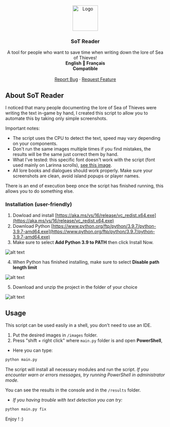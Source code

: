 <br />
<p align="center">
  <a href="https://github.com/Pexilo">
    <img src="https://i.imgur.com/n85oe6Q.png" alt="Logo" width="80" height="80">
  </a>

  <h3 align="center">SoT Reader</h3>

  <p align="center">
	A tool for people who want to save time when writing down the lore of Sea of Thieves!<br />
    <strong>English 🥖 Français<br />Compatible</strong></a>
    <br />
    <br />
    <a href="https://github.com/Pexilo/SoTReader/issues">Report Bug</a>
    ·
    <a href="https://github.com/Pexilo/SoTReader/issues">Request Feature</a>
  </p>
</p>

## About SoT Reader

I noticed that many people documenting the lore of Sea of Thieves were writing the text in-game by hand, I created this script to allow you to automate this by taking only simple screenshots.

Important notes:
* The script uses the CPU to detect the text, speed may vary depending on your components.
* Don't run the same images multiple times if you find mistakes, the results will be the same just correct them by hand.
* What I've tested: this specific font doesn't work with the script (font used mainly on Larinna scrolls), <a href="https://i.imgur.com/hxr7BRB.jpeg">see this image</a>.
* All lore books and dialogues should work properly. Make sure your screenshots are clean, avoid island popups or player names.

There is an end of execution beep once the script has finished running, this allows you to do something else.

### Installation (user-friendly)

1. Dowload and install [https://aka.ms/vs/16/release/vc_redist.x64.exe](https://aka.ms/vs/16/release/vc_redist.x64.exe)
2. Download Python [https://www.python.org/ftp/python/3.9.7/python-3.9.7-amd64.exe](https://www.python.org/ftp/python/3.9.7/python-3.9.7-amd64.exe)
3. Make sure to select <strong>Add Python 3.9 to PATH</strong> then click Install Now.

![alt text](https://i.imgur.com/x3hQIqC.png)


4. When Python has finished installing, make sure to select <strong>Disable path length limit</strong>

![alt text](https://i.imgur.com/b1IyOK6.png)


5. Download and unzip the project in the folder of your choice

![alt text](https://i.imgur.com/Dybbhzu.png)

## Usage

This script can be used easily in a shell, you don't need to use an IDE.

1. Put the desired images in `/images` folder.
2. Press "shift + right click" where `main.py` folder is and open <strong>PowerShell</strong>,
* Here you can type:
```sh
python main.py
```
The script will install all necessary modules and run the script.
*If you encounter warn or errors messages, try running PowerShell in administrator mode.*

You can see the results in the console and in the `/results` folder.

* *If you having trouble with text detection you can try:*
```sh
python main.py fix
```

Enjoy ! :)
